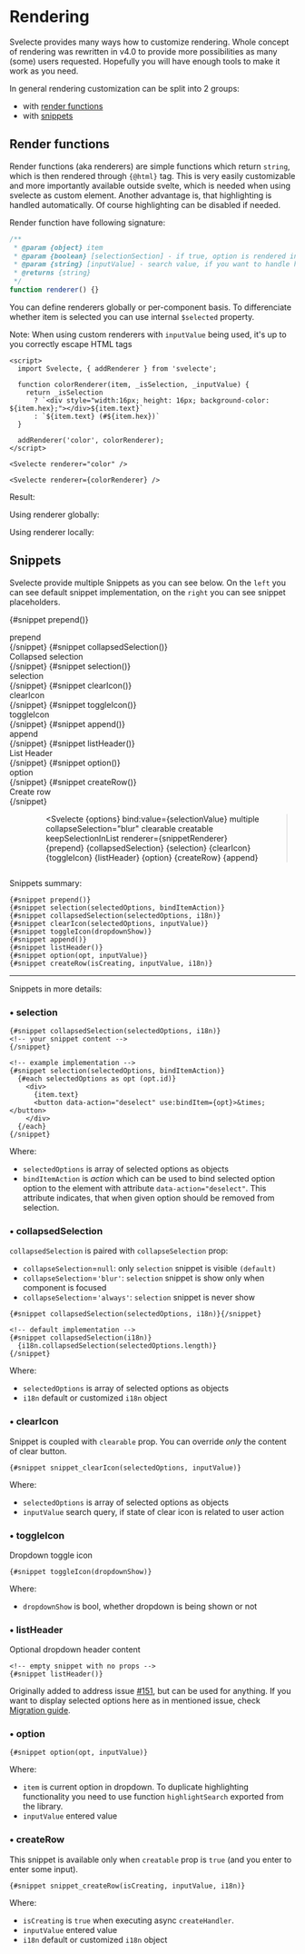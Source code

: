 <script>
  import Svelecte, { addRenderer } from '$lib/Svelecte.svelte';
  import { bindItem } from '$lib/utils/actions';
  import { dataset } from '../data.js';

  let options = dataset.colors();
  let selectionValue = ['red', 'green'];
  $: selectionMirror = selectionValue;

  function snippetRenderer(item) {
    return `<div class="snippet-definition" style="display: block;">option</div>`
  }

  function colorRenderer(item, _isSelection, _inputValue) {
    return _isSelection
      ? `<div style="width:16px; height: 16px; background-color: ${item.hex};"></div>${item.text}`
      : `${item.text} (#${item.hex})`
  }

  addRenderer('color', colorRenderer);
</script>

# Rendering

Svelecte provides many ways how to customize rendering. Whole concept of rendering was rewritten in v4.0 to provide more
possibilities as many (some) users requested. Hopefully you will have enough tools to make it work as you need.

In general rendering customization can be split into 2 groups:

- with [render functions](#render-functions)
- with [snippets](#snippets)

## Render functions

Render functions (aka renderers) are simple functions which return `string`, which is then rendered through `{@html}` tag. This is very
easily customizable and more importantly available outside svelte, which is needed when using svelecte as custom element.
Another advantage is, that highlighting is handled automatically. Of course highlighting can be disabled if needed.

Render function have following signature:

```js
/**
 * @param {object} item
 * @param {boolean} [selectionSection] - if true, option is rendered in control, otherwise in dropdown
 * @param {string} [inputValue] - search value, if you want to handle highlighting yourself
 * @returns {string}
 */
function renderer() {}
```

You can define renderers globally or per-component basis. To differenciate whether item is selected you can use internal
`$selected` property.

Note: When using custom renderers with `inputValue` being used, it's up to you correctly escape HTML tags

```svelte
<script>
  import Svelecte, { addRenderer } from 'svelecte';

  function colorRenderer(item, _isSelection, _inputValue) {
    return _isSelection
      ? `<div style="width:16px; height: 16px; background-color: ${item.hex};"></div>${item.text}`
      : `${item.text} (#${item.hex})`
  }

  addRenderer('color', colorRenderer);
</script>

<Svelecte renderer="color" />

<Svelecte renderer={colorRenderer} />
```

Result:

Using renderer globally:
<Svelecte renderer="color" options={dataset.colors()} class="inline-flex"/>

Using renderer locally:
<Svelecte renderer={colorRenderer} options={dataset.colors()} class="inline-flex"/>

## Snippets

Svelecte provide multiple Snippets as you can see below. On the `left` you can see default snippet implementation,
on the `right` you can see snippet placeholders.

{#snippet prepend()}
  <div class="snippet-definition">prepend</div>
{/snippet}
{#snippet collapsedSelection()}
  <div class="snippet-definition">Collapsed&nbsp;selection</div>
{/snippet}
{#snippet selection()}
  <div class="snippet-definition">selection</div>
{/snippet}
{#snippet clearIcon()}
  <div class="snippet-definition">clearIcon</div>
{/snippet}
{#snippet toggleIcon()}
  <div class="snippet-definition">toggleIcon</div>
{/snippet}
{#snippet append()}
  <div class="snippet-definition">append</div>
{/snippet}
{#snippet listHeader()}
  <div class="snippet-definition">List Header</div>
{/snippet}
{#snippet option()}
  <div class="snippet-definition">option</div>
{/snippet}
{#snippet createRow()}
  <div class="snippet-definition">Create row</div>
{/snippet}

<div class="cols-2">
  <div style="width: 40%">
    <Svelecte {options} bind:value={selectionValue} multiple collapseSelection="blur" clearable creatable keepSelectionInList max={5}/>
  </div>

  <Svelecte {options} bind:value={selectionValue} multiple collapseSelection="blur" clearable creatable keepSelectionInList
    renderer={snippetRenderer}
    {prepend} {collapsedSelection} {selection} {clearIcon} {toggleIcon} {listHeader} {option} {createRow} {append}
  ></Svelecte>
</div>

Snippets summary:

```svelte
{#snippet prepend()}
{#snippet selection(selectedOptions, bindItemAction)}
{#snippet collapsedSelection(selectedOptions, i18n)}
{#snippet clearIcon(selectedOptions, inputValue)}
{#snippet toggleIcon(dropdownShow)}
{#snippet append()}
{#snippet listHeader()}
{#snippet option(opt, inputValue)}
{#snippet createRow(isCreating, inputValue, i18n)}
```

<hr>

Snippets in more details:

### &bull; selection

```svelte
{#snippet collapsedSelection(selectedOptions, i18n)}
<!-- your snippet content -->
{/snippet}

<!-- example implementation -->
{#snippet selection(selectedOptions, bindItemAction)}
  {#each selectedOptions as opt (opt.id)}
    <div>
      {item.text}
      <button data-action="deselect" use:bindItem={opt}>&times;</button>
    </div>
  {/each}
{/snippet}
```

Where:

- `selectedOptions` is array of selected options as objects
- `bindItemAction` is _action_ which can be used to bind selected option option to the element with attribute `data-action="deselect"`. This attribute indicates, that when given option should be removed from selection.

### &bull; collapsedSelection

`collapsedSelection` is paired with `collapseSelection` prop:

- `collapseSelection`=`null`: only `selection` snippet is visible `(default)`
- `collapseSelection`=`'blur'`: `selection` snippet is show only when component is focused
- `collapseSelection`=`'always'`: `selection` snippet is never show

```svelte
{#snippet collapsedSelection(selectedOptions, i18n)}{/snippet}

<!-- default implementation -->
{#snippet collapsedSelection(i18n)}
  {i18n.collapsedSelection(selectedOptions.length)}
{/snippet}
```

Where:

- `selectedOptions` is array of selected options as objects
- `i18n` default or customized `i18n` object

### &bull; clearIcon

Snippet is coupled with `clearable` prop. You can override _only_ the content of clear button.

```svelte
{#snippet snippet_clearIcon(selectedOptions, inputValue)}
```

Where:

- `selectedOptions` is array of selected options as objects
- `inputValue` search query, if state of clear icon is related to user action

### &bull; toggleIcon

Dropdown toggle icon

```svelte
{#snippet toggleIcon(dropdownShow)}
```

Where:

- `dropdownShow` is bool, whether dropdown is being shown or not

### &bull; listHeader

Optional dropdown header content

```svelte
<!-- empty snippet with no props -->
{#snippet listHeader()}
````

Originally added to address issue [#151](https://github.com/mskocik/svelecte/issues/151), but can be used for anything.
If you want to display selected options here as in mentioned issue, check [Migration guide](/migration-guide#migration-from-v3).

### &bull; option

```svelte
{#snippet option(opt, inputValue)}
```

Where:

- `item` is current option in dropdown. To duplicate highlighting functionality you need to use function `highlightSearch` exported from the library.
- `inputValue` entered value

### &bull; createRow

This snippet is available only when `creatable` prop is `true` (and you enter to enter some input).

```svelte
{#snippet snippet_createRow(isCreating, inputValue, i18n)}
```

Where:

- `isCreating` is `true` when executing async `createHandler`.
- `inputValue` entered value
- `i18n` default or customized `i18n` object

<style>
  .cols-2 {
    display: flex;
    flex-wrap: nowrap;
    flex: 0;
    gap: 20px;

  }
  .cols-2 > :global(.svelecte.svelecte-control) {
    width: 50%;
  }
  :global(.snippet-definition) {
    border: 2px dashed red;
  }
  :global(.svelecte.inline-flex .sv-item--content) {
    display: inline-flex;
    align-items: center;
    gap: 8px;
  }
  @media screen and (max-width: 640px) {
    .cols-2 {
      flex-wrap: wrap;
    }
    .cols-2 > :global(.svelecte.svelecte-control) {
      width: 100%;
    }

  }
</style>
